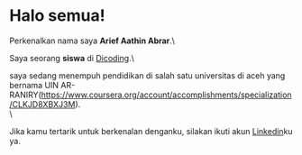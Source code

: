 # Halo semua! 

Perkenalkan nama saya **Arief Aathin Abrar**.\

Saya seorang **siswa** di [Dicoding](https://www.dicoding.com/).\

saya sedang menempuh pendidikan di salah satu universitas di aceh yang bernama UIN AR-RANIRY(https://www.coursera.org/account/accomplishments/specialization/CLKJD8XBXJ3M).\
\

Jika kamu tertarik untuk berkenalan denganku, silakan ikuti akun [Linkedin](https://www.linkedin.com/in/Arief-Fathin/)ku ya.

